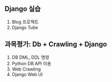 ## Django 실습

 1. Blog 프로젝트
 2. Django Tube

## 과목평가: Db + Crawling + Django

 1. DB DML, DDL 명령
 2. Python DB API 이용
 3. Web Crawling
 4. Django Web UI
 

